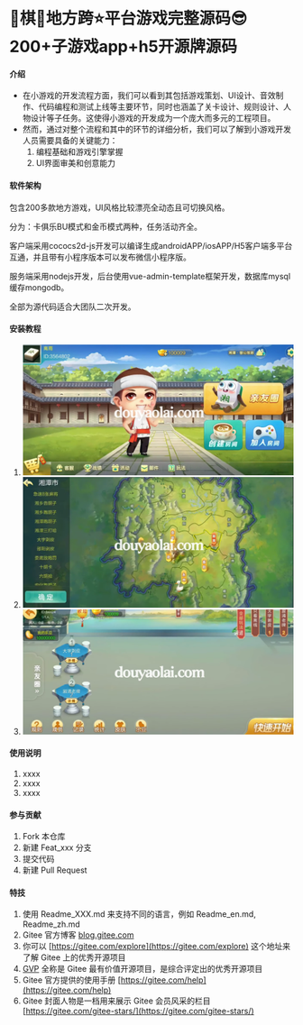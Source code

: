 # 🐳棋🐳地方跨⭐️平台游戏完整源码😎200+子游戏app+h5开源牌源码

#### 介绍
- 在小游戏的开发流程方面，我们可以看到其包括游戏策划、UI设计、音效制作、代码编程和测试上线等主要环节，同时也涵盖了关卡设计、规则设计、人物设计等子任务。这使得小游戏的开发成为一个庞大而多元的工程项目。
- 然而，通过对整个流程和其中的环节的详细分析，我们可以了解到小游戏开发人员需要具备的关键能力：
  1. 编程基础和游戏引擎掌握
  2. UI界面审美和创意能力

#### 软件架构
包含200多款地方游戏，UI风格比较漂亮全动态且可切换风格。

分为：卡俱乐BU模式和金币模式两种，任务活动齐全。

客户端采用cococs2d-js开发可以编译生成androidAPP/iosAPP/H5客户端多平台互通，并且带有小程序版本可以发布微信小程序版。

服务端采用nodejs开发，后台使用vue-admin-template框架开发，数据库mysql缓存mongodb。

全部为源代码适合大团队二次开发。


#### 安装教程

1.  ![宝塔java 环境部署](/.image/001.png)
2.  ![宝塔java 环境部署](/.image/002.png)
3.  ![宝塔java 环境部署](/.image/003.png)

#### 使用说明

1.  xxxx
2.  xxxx
3.  xxxx

#### 参与贡献

1.  Fork 本仓库
2.  新建 Feat_xxx 分支
3.  提交代码
4.  新建 Pull Request


#### 特技

1.  使用 Readme\_XXX.md 来支持不同的语言，例如 Readme\_en.md, Readme\_zh.md
2.  Gitee 官方博客 [blog.gitee.com](https://blog.gitee.com)
3.  你可以 [https://gitee.com/explore](https://gitee.com/explore) 这个地址来了解 Gitee 上的优秀开源项目
4.  [GVP](https://gitee.com/gvp) 全称是 Gitee 最有价值开源项目，是综合评定出的优秀开源项目
5.  Gitee 官方提供的使用手册 [https://gitee.com/help](https://gitee.com/help)
6.  Gitee 封面人物是一档用来展示 Gitee 会员风采的栏目 [https://gitee.com/gitee-stars/](https://gitee.com/gitee-stars/)
